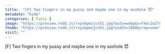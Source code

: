 ```yaml
---
title:  "[F] Two fingers in my pussy and maybe one in my asshole 😈"
metadate: "hide"
categories: [ Pussy ]
image: "https://preview.redd.it/rxyvkpmzjcn51.jpg?auto=webp&s=f4ec2a27ce87d4d4c27bf2128c4534484ce12359"
thumb: "https://preview.redd.it/rxyvkpmzjcn51.jpg?width=1080&crop=smart&auto=webp&s=52dacc849147d8c1467af4349ef729e2d591734e"
visit: ""
---
```

[F] Two fingers in my pussy and maybe one in my asshole 😈
